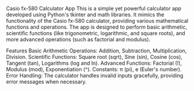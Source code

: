 Casio fx-580 Calculator App
This is a simple yet powerful calculator app developed using Python's tkinter and math libraries. It mimics the functionality of the Casio fx-580 calculator, providing various mathematical functions and operations. The app is designed to perform basic arithmetic, scientific functions (like trigonometric, logarithmic, and square roots), and more advanced operations (such as factorial and modulus).

Features
Basic Arithmetic Operations: Addition, Subtraction, Multiplication, Division.
Scientific Functions: Square root (sqrt), Sine (sin), Cosine (cos), Tangent (tan), Logarithms (log and ln).
Advanced Functions: Factorial (!), Modulus (mod), Exponentiation (^).
Constants: π (pi), e (Euler's number).
Error Handling: The calculator handles invalid inputs gracefully, providing error messages when necessary.
